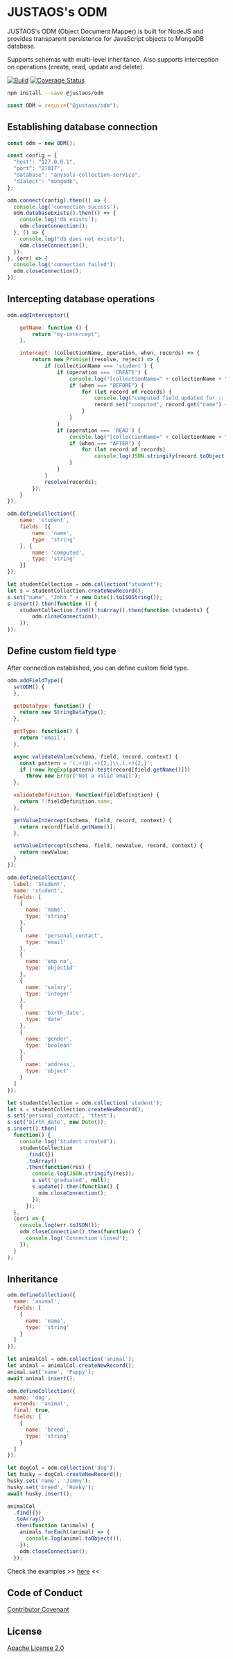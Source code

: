 # JUSTAOS's ODM
JUSTAOS's ODM (Object Document Mapper) is built for NodeJS and provides transparent persistence for JavaScript objects to MongoDB database.

Supports schemas with multi-level inheritance. Also supports interception on operations (create, read, update and delete).

[![Build](https://github.com/justaos/odm/workflows/Node%20Build%20CI/badge.svg)](https://github.com/justaos/odm/actions?workflow=Node+CI)
[![Coverage Status](https://coveralls.io/repos/github/justaos/odm/badge.svg?branch=main)](https://coveralls.io/github/justaos/odm?branch=master)

```bash
npm install --save @justaos/odm
```

```js
const ODM = require("@justaos/odm");
```

## Establishing database connection
```js
const odm = new ODM();

const config = {
  "host": "127.0.0.1",
  "port": "27017",
  "database": "anysols-collection-service",
  "dialect": "mongodb",
};

odm.connect(config).then(() => {
  console.log('connection success');
  odm.databaseExists().then(() => {
    console.log('db exists');
    odm.closeConnection();
  }, () => {
    console.log("db does not exists");
    odm.closeConnection();
  });
}, (err) => {
  console.log('connection failed');
  odm.closeConnection();
});


```

## Intercepting database operations
```js
odm.addInterceptor({

    getName: function () {
        return "my-intercept";
    },

    intercept: (collectionName, operation, when, records) => {
        return new Promise((resolve, reject) => {
            if (collectionName === 'student') {
                if (operation === 'CREATE') {
                    console.log("[collectionName=" + collectionName + ", operation=" + operation + ", when=" + when + "]");
                    if (when === "BEFORE") {
                        for (let record of records) {
                            console.log("computed field updated for :: " + record.get('name'));
                            record.set("computed", record.get("name") + " +++ computed");
                        }
                    }
                }
                if (operation === 'READ') {
                    console.log("[collectionName=" + collectionName + ", operation=" + operation + ", when=" + when + "]");
                    if (when === "AFTER") {
                        for (let record of records)
                            console.log(JSON.stringify(record.toObject(), null, 4));
                    }
                }
            }
            resolve(records);
        });
    }
});

odm.defineCollection({
    name: 'student',
    fields: [{
        name: 'name',
        type: 'string'
    }, {
        name: 'computed',
        type: 'string'
    }]
});

let studentCollection = odm.collection("student");
let s = studentCollection.createNewRecord();
s.set("name", "John " + new Date().toISOString());
s.insert().then(function () {
    studentCollection.find().toArray().then(function (students) {
        odm.closeConnection();
    });
});

```

## Define custom field type
After connection established, you can define custom field type.
```js
odm.addFieldType({
  setODM() {
  },

  getDataType: function() {
    return new StringDataType();
  },

  getType: function() {
    return 'email';
  },

  async validateValue(schema, field, record, context) {
    const pattern = '(.+)@(.+){2,}\\.(.+){2,}';
    if (!new RegExp(pattern).test(record[field.getName()]))
      throw new Error('Not a valid email');
  },

  validateDefinition: function(fieldDefinition) {
    return !!fieldDefinition.name;
  },

  getValueIntercept(schema, field, record, context) {
    return record[field.getName()];
  },

  setValueIntercept(schema, field, newValue, record, context) {
    return newValue;
  }
});

odm.defineCollection({
  label: 'Student',
  name: 'student',
  fields: [
    {
      name: 'name',
      type: 'string'
    },
    {
      name: 'personal_contact',
      type: 'email'
    },
    {
      name: 'emp_no',
      type: 'objectId'
    },
    {
      name: 'salary',
      type: 'integer'
    },
    {
      name: 'birth_date',
      type: 'date'
    },
    {
      name: 'gender',
      type: 'boolean'
    },
    {
      name: 'address',
      type: 'object'
    }
  ]
});

let studentCollection = odm.collection('student');
let s = studentCollection.createNewRecord();
s.set('personal_contact', 'ttest');
s.set('birth_date', new Date());
s.insert().then(
  function() {
    console.log('Student created');
    studentCollection
      .find({})
      .toArray()
      .then(function(res) {
        console.log(JSON.stringify(res));
        s.set('graduated', null);
        s.update().then(function() {
          odm.closeConnection();
        });
      });
  },
  (err) => {
    console.log(err.toJSON());
    odm.closeConnection().then(function() {
      console.log('Connection closed');
    });
  }
);
```

## Inheritance
```js
odm.defineCollection({
  name: 'animal',
  fields: [
    {
      name: 'name',
      type: 'string'
    }
  ]
});

let animalCol = odm.collection('animal');
let animal = animalCol.createNewRecord();
animal.set('name', 'Puppy');
await animal.insert();

odm.defineCollection({
  name: 'dog',
  extends: 'animal',
  final: true,
  fields: [
    {
      name: 'breed',
      type: 'string'
    }
  ]
});

let dogCol = odm.collection('dog');
let husky = dogCol.createNewRecord();
husky.set('name', 'Jimmy');
husky.set('breed', 'Husky');
await husky.insert();

animalCol
  .find({})
  .toArray()
  .then(function (animals) {
    animals.forEach((animal) => {
      console.log(animal.toObject());
    });
    odm.closeConnection();
  });
```

Check the examples >> [here](./examples) <<

## Code of Conduct
[Contributor Covenant](/CODE_OF_CONDUCT.md)

## License
[Apache License 2.0](/LICENSE)
